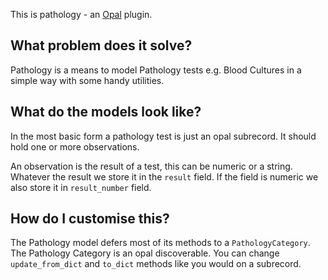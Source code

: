 This is pathology - an [Opal](https://github.com/openhealthcare/opal) plugin.

## What problem does it solve?
Pathology is a means to model Pathology tests e.g. Blood Cultures in a simple way with some handy utilities.


## What do the models look like?
In the most basic form a pathology test is just an opal subrecord. It should hold one or more observations.

An observation is the result of a test, this can be numeric or a string. Whatever the result we store it in the `result` field. If the field is numeric we also store it in `result_number` field.

## How do I customise this?
The Pathology model defers most of its methods to a `PathologyCategory`. The Pathology Category is an opal discoverable. You can change `update_from_dict` and `to_dict` methods like you would on a subrecord.
